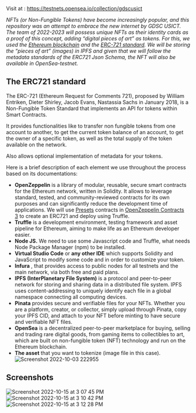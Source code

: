 Visit at :  https://testnets.opensea.io/collection/gdscusict


*NFTs (or Non-Fungible Tokens) have become increasingly popular, and this repository was an attempt to embrace the new internet by GDSC USICT. The team of 2022-2023 will possess unique NFTs as their identity cards as a proof of this concept, adding “digital pieces of art” as tokens. For this, we  used the [Ethereum blockchain](https://ethereum.org/en/) and the [ERC-721 standard](https://ethereum.org/es/developers/docs/standards/tokens/erc-721/). We will be storing the “pieces of art” (images) in IPFS and given that we will follow the metadata standards of the ERC721 Json Schema, the NFT will also be available in OpenSea-testnet.*

## T**he ERC721 standard**

The ERC-721 (Ethereum Request for Comments 721), proposed by William Entriken, Dieter Shirley, Jacob Evans, Nastassia Sachs in January 2018, is a Non-Fungible Token Standard that implements an API for tokens within Smart Contracts.

It provides functionalities like to transfer non fungible tokens from one account to another, to get the current token balance of an account, to get the owner of a specific token, as well as the total supply of the token available on the network.

Also allows optional implementation of metadata for your tokens.

Here is a brief description of each element we use throughout the process based on its documentations:

- **OpenZeppelin** is a library of modular, reusable, secure smart contracts for the Ethereum network, written in Solidity. It allows to leverage standard, tested, and community-reviewed contracts for its own purposes and can significantly reduce the development time of applications. We will use [Presets](https://docs.openzeppelin.com/contracts/3.x/api/presets) contracts in [OpenZeppelin Contracts 3](https://docs.openzeppelin.com/contracts/3.x/) to create an ERC721 and deploy using Truffle.
- **Truffle** is a development environment, testing framework and asset pipeline for Ethereum, aiming to make life as an Ethereum developer easier.
- **Node JS.** We need to use some Javascript code and Truffle, what needs Node Package Manager (npm) to be installed.
- **Virtual Studio Code** or **any other IDE** which supports Solidity and JavaScript to modify some code and in order to customize your token.
- **Infura** , that provides access to public nodes for all testnets and the main network, via both free and paid plans.
- **IPFS (InterPlanetary File System)** is a protocol and peer-to-peer network for storing and sharing data in a distributed file system. IPFS uses content-addressing to uniquely identify each file in a global namespace connecting all computing devices.
- **Pinata** provides secure and verifiable files for your NFTs. Whether you are a platform, creator, or collector, simply upload through Pinata, copy your IPFS CID, and attach to your NFT before minting to have secure and verifiable NFT files.
- **OpenSea** is a decentralized peer-to-peer marketplace for buying, selling and trading rare digital goods, from gaming items to collectibles to art, which are built on non-fungible token (NFT) technology and run on the Ethereum blockchain.
- **The asset** that you want to tokenize (image file in this case).
![Screenshot 2022-10-03 222955](https://user-images.githubusercontent.com/108128949/193637672-e61d9759-9cd6-4982-9025-0542a6c39800.jpg)

## Screenshots

![Screenshot 2022-10-15 at 3 07 45 PM](https://user-images.githubusercontent.com/52607235/195979682-a93cde46-b8e5-40ef-937b-9c5c925af797.png)
![Screenshot 2022-10-15 at 3 10 42 PM](https://user-images.githubusercontent.com/52607235/195979780-8dd3badc-2ee9-495a-94ff-fbf59a3e8ab9.png)
![Screenshot 2022-10-15 at 3 12 28 PM](https://user-images.githubusercontent.com/52607235/195979866-d1547375-ba90-44e6-bfc0-47d9e54b8407.png)

